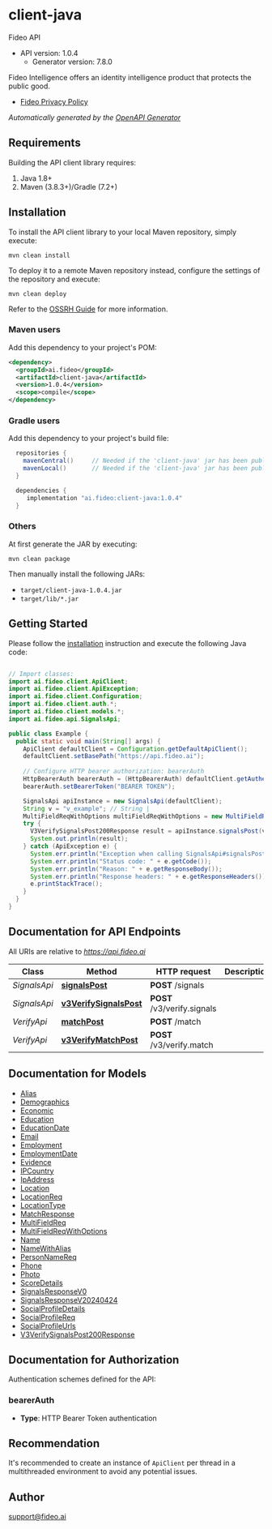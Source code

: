 # client-java

Fideo API
- API version: 1.0.4
  - Generator version: 7.8.0

Fideo Intelligence offers an identity intelligence product that protects the public good.
- [Fideo Privacy Policy](https://www.fideo.ai/privacy-policy/)


*Automatically generated by the [OpenAPI Generator](https://openapi-generator.tech)*


## Requirements

Building the API client library requires:
1. Java 1.8+
2. Maven (3.8.3+)/Gradle (7.2+)

## Installation

To install the API client library to your local Maven repository, simply execute:

```shell
mvn clean install
```

To deploy it to a remote Maven repository instead, configure the settings of the repository and execute:

```shell
mvn clean deploy
```

Refer to the [OSSRH Guide](http://central.sonatype.org/pages/ossrh-guide.html) for more information.

### Maven users

Add this dependency to your project's POM:

```xml
<dependency>
  <groupId>ai.fideo</groupId>
  <artifactId>client-java</artifactId>
  <version>1.0.4</version>
  <scope>compile</scope>
</dependency>
```

### Gradle users

Add this dependency to your project's build file:

```groovy
  repositories {
    mavenCentral()     // Needed if the 'client-java' jar has been published to maven central.
    mavenLocal()       // Needed if the 'client-java' jar has been published to the local maven repo.
  }

  dependencies {
     implementation "ai.fideo:client-java:1.0.4"
  }
```

### Others

At first generate the JAR by executing:

```shell
mvn clean package
```

Then manually install the following JARs:

* `target/client-java-1.0.4.jar`
* `target/lib/*.jar`

## Getting Started

Please follow the [installation](#installation) instruction and execute the following Java code:

```java

// Import classes:
import ai.fideo.client.ApiClient;
import ai.fideo.client.ApiException;
import ai.fideo.client.Configuration;
import ai.fideo.client.auth.*;
import ai.fideo.client.models.*;
import ai.fideo.api.SignalsApi;

public class Example {
  public static void main(String[] args) {
    ApiClient defaultClient = Configuration.getDefaultApiClient();
    defaultClient.setBasePath("https://api.fideo.ai");
    
    // Configure HTTP bearer authorization: bearerAuth
    HttpBearerAuth bearerAuth = (HttpBearerAuth) defaultClient.getAuthentication("bearerAuth");
    bearerAuth.setBearerToken("BEARER TOKEN");

    SignalsApi apiInstance = new SignalsApi(defaultClient);
    String v = "v_example"; // String | 
    MultiFieldReqWithOptions multiFieldReqWithOptions = new MultiFieldReqWithOptions(); // MultiFieldReqWithOptions | 
    try {
      V3VerifySignalsPost200Response result = apiInstance.signalsPost(v, multiFieldReqWithOptions);
      System.out.println(result);
    } catch (ApiException e) {
      System.err.println("Exception when calling SignalsApi#signalsPost");
      System.err.println("Status code: " + e.getCode());
      System.err.println("Reason: " + e.getResponseBody());
      System.err.println("Response headers: " + e.getResponseHeaders());
      e.printStackTrace();
    }
  }
}

```

## Documentation for API Endpoints

All URIs are relative to *https://api.fideo.ai*

Class | Method | HTTP request | Description
------------ | ------------- | ------------- | -------------
*SignalsApi* | [**signalsPost**](docs/SignalsApi.md#signalsPost) | **POST** /signals | 
*SignalsApi* | [**v3VerifySignalsPost**](docs/SignalsApi.md#v3VerifySignalsPost) | **POST** /v3/verify.signals | 
*VerifyApi* | [**matchPost**](docs/VerifyApi.md#matchPost) | **POST** /match | 
*VerifyApi* | [**v3VerifyMatchPost**](docs/VerifyApi.md#v3VerifyMatchPost) | **POST** /v3/verify.match | 


## Documentation for Models

 - [Alias](docs/Alias.md)
 - [Demographics](docs/Demographics.md)
 - [Economic](docs/Economic.md)
 - [Education](docs/Education.md)
 - [EducationDate](docs/EducationDate.md)
 - [Email](docs/Email.md)
 - [Employment](docs/Employment.md)
 - [EmploymentDate](docs/EmploymentDate.md)
 - [Evidence](docs/Evidence.md)
 - [IPCountry](docs/IPCountry.md)
 - [IpAddress](docs/IpAddress.md)
 - [Location](docs/Location.md)
 - [LocationReq](docs/LocationReq.md)
 - [LocationType](docs/LocationType.md)
 - [MatchResponse](docs/MatchResponse.md)
 - [MultiFieldReq](docs/MultiFieldReq.md)
 - [MultiFieldReqWithOptions](docs/MultiFieldReqWithOptions.md)
 - [Name](docs/Name.md)
 - [NameWithAlias](docs/NameWithAlias.md)
 - [PersonNameReq](docs/PersonNameReq.md)
 - [Phone](docs/Phone.md)
 - [Photo](docs/Photo.md)
 - [ScoreDetails](docs/ScoreDetails.md)
 - [SignalsResponseV0](docs/SignalsResponseV0.md)
 - [SignalsResponseV20240424](docs/SignalsResponseV20240424.md)
 - [SocialProfileDetails](docs/SocialProfileDetails.md)
 - [SocialProfileReq](docs/SocialProfileReq.md)
 - [SocialProfileUrls](docs/SocialProfileUrls.md)
 - [V3VerifySignalsPost200Response](docs/V3VerifySignalsPost200Response.md)


<a id="documentation-for-authorization"></a>
## Documentation for Authorization


Authentication schemes defined for the API:
<a id="bearerAuth"></a>
### bearerAuth

- **Type**: HTTP Bearer Token authentication


## Recommendation

It's recommended to create an instance of `ApiClient` per thread in a multithreaded environment to avoid any potential issues.

## Author

support@fideo.ai

